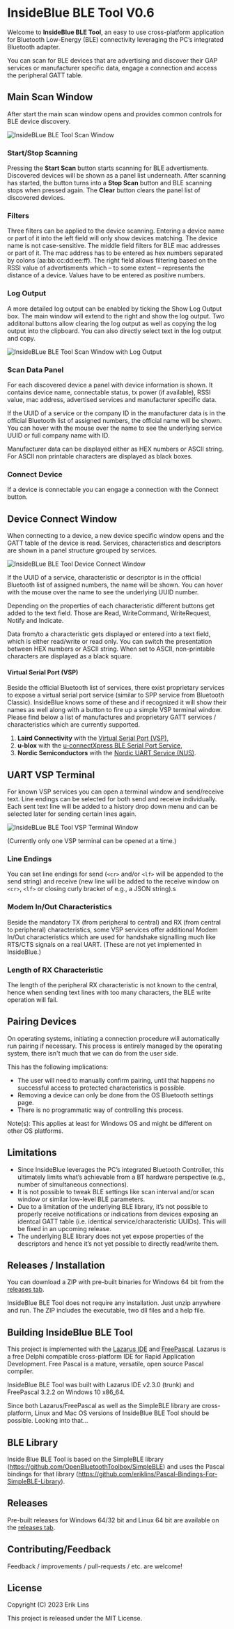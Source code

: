 # InsideBlue BLE Tool V0.6
Welcome to **InsideBlue BLE Tool**, an easy to use cross-platform application for Bluetooth Low-Energy (BLE) connectivity leveraging the PC’s integrated Bluetooth adapter.

You can scan for BLE devices that are advertising and discover their GAP services or manufacturer specific data, engage a connection and access the peripheral GATT table.

## Main Scan Window
After start the main scan window opens and provides common controls for BLE device discovery.

![InsideBLue BLE Tool Scan Window](images/insideblue_ble_tool_scan_window.png)

### Start/Stop Scanning
Pressing the **Start Scan** button starts scanning for BLE advertisments. Discovered devices will be shown as a panel list underneath. After scanning has started, the button turns into a **Stop Scan** button and BLE scanning stops when pressed again. The **Clear** button clears the panel list of discovered devices.

### Filters
Three filters can be applied to the device scanning. Entering a device name or part of it into the left field will only show devices matching. The device name is not case-sensitive. The middle field filters for BLE mac addresses or part of it. The mac address has to be entered as hex numbers separated by colons (aa:bb:cc:dd:ee:ff). The right field allows filtering based on the RSSI value of advertisments which – to some extent – represents the distance of a device. Values have to be entered as positive numbers.


### Log Output
A more detailed log output can be enabled by ticking the Show Log Output box. The main window will extend to the right and show the log output.
Two additonal buttons allow clearing the log output as well as copying the log output into the clipboard. You can also directly select text in the log output and copy.

![InsideBLue BLE Tool Scan Window with Log Output](images/insideblue_ble_tool_scan_window_log.png)

### Scan Data Panel
For each discovered device a panel with device information is shown. It contains device name, connectable status, tx power (if available), RSSI value, mac address, advertised services and manufacturer specific data.

If the UUID of a service or the company ID in the manufacturer data is in the official Bluetooth list of assigned numbers, the official name will be shown. You can hover with the mouse over the name to see the underlying service UUID or full company name with ID.

Manufacturer data can be displayed either as HEX numbers or ASCII string. For ASCII non printable characters are displayed as black boxes.

### Connect Device
If a device is connectable you can engage a connection with the Connect button.

## Device Connect Window
When connecting to a device, a new device specific window opens and the GATT table of the device is read. Services, characteristics and descriptors are shown in a panel structure grouped by services. 

![InsideBLue BLE Tool Device Connect Window](images/insideblue_ble_tool_connect_window.png)

If the UUID of a service, characteristic or descriptor is in the official Bluetooth list of assigned numbers, the name will be shown. You can hover with the mouse over the name to see the underlying UUID number.

Depending on the properties of each characteristic different buttons get added to the text field. Those are Read, WriteCommand, WriteRequest, Notify and Indicate.

Data from/to a characteristic gets displayed or entered into a text field, which is either read/write or read only. You can switch the presentation between HEX numbers or ASCII string. When set to ASCII, non-printable characters are displayed as a black square.

#### Virtual Serial Port (VSP)
Beside the official Bluetooth list of services, there exist proprietary services to expose a virtual serial port service (similar to SPP service from Bluetooth Classic). InsideBlue knows some of these and if recognized it will show their names as well along with a button to fire up a simple VSP terminal window. Please find below a list of manufactures and proprietary GATT services / characteristics which are currently supported.

1. **Laird Connectivity** with the [Virtual Serial Port (VSP)](https://www.lairdconnect.com/documentation/application-note-laird-custom-ble-serial-port-service),
2. **u-blox** with the [u-connectXpress BLE Serial Port Service](https://content.u-blox.com/sites/default/files/u-connectXpress-LowEnergySerialPortService_ProtocolSpec_UBX-16011192.pdf),
3. **Nordic Semiconductors** with the [Nordic UART Service (NUS)](https://developer.nordicsemi.com/nRF_Connect_SDK/doc/1.4.0/nrf/include/bluetooth/services/nus.html).

## UART VSP Terminal
For known VSP services you can open a terminal window and send/receive text. Line endings can be selected for both send and receive individually. Each sent text line will be added to a history drop down menu and can be selected later for sending certain lines again.

![InsideBLue BLE Tool VSP Terminal Window](images/insideblue_ble_tool_vsp_terminal.png)

(Currently only one VSP terminal can be opened at a time.)

### Line Endings
You can set line endings for send (`<cr>` and/or `<lf>` will be appended to the send string) and receive (new line will be added to the receive window on `<cr>`, `<lf>` or closing curly bracket of e.g., a JSON string).s

### Modem In/Out Characteristics
Beside the mandatory TX (from peripheral to central) and RX (from central to peripheral) characteristics, some VSP services offer additional Modem In/Out characteristics which are used for handshake signalling much like RTS/CTS signals on a real UART. (These are not yet implemented in InsideBlue.)

### Length of RX Characteristic
The length of the peripheral RX characteristic is not known to the central, hence when sending text lines with too many characters, the BLE write operation will fail.

## Pairing Devices
On operating systems, initiating a connection procedure will automatically run pairing if necessary. This process is entirely managed by the operating system, there isn't much that we can do from the user side.

This has the following implications:
- The user will need to manually confirm pairing, until that happens no successful access to protected characteristics is possible.
- Removing a device can only be done from the OS Bluetooth settings page.
- There is no programmatic way of controlling this process.

Note(s): This applies at least for Windows OS and might be different on other OS platforms.

## Limitations
- Since InsideBlue leverages the PC’s integrated Bluetooth Controller, this ultimately limits what’s achievable from a BT hardware perspective (e.g., number of simultaneous connections).
- It is not possible to tweak BLE settings like scan interval and/or scan window or similar low-level BLE parameters.
- Due to a limitation of the underlying BLE library, it’s not possible to properly receive notifications or indications from devices exposing an identcal GATT table (i.e. identical service/characteristic UUIDs). This will be fixed in an upcoming release.
- The underlying BLE library does not yet expose properties of the descriptors and hence it’s not yet possible to directly read/write them.

## Releases / Installation
You can download a ZIP with pre-built binaries for Windows 64 bit from the [releases tab](https://github.com/eriklins/InsideBlue-BLE-Tool/releases). 

InsideBlue BLE Tool does not require any installation. Just unzip anywhere and run. The ZIP includes the executable, two dll files and a help file.

## Building InsideBlue BLE Tool
This project is implemented with the [Lazarus IDE](https://www.lazarus-ide.org/) and [FreePascal](https://www.freepascal.org/). Lazarus is a free Delphi compatible cross-platform IDE for Rapid Application Development. Free Pascal is a mature, versatile, open source Pascal compiler.

InsideBlue BLE Tool was built with Lazarus IDE v2.3.0 (trunk) and FreePascal 3.2.2 on Windows 10 x86_64.

Since both Lazarus/FreePascal as well as the SimpleBLE library are cross-platform, Linux and Mac OS versions of InsideBlue BLE Tool should be possible. Looking into that...

## BLE Library
Inside Blue BLE Tool is based on the SimpleBLE library (https://github.com/OpenBluetoothToolbox/SimpleBLE) and uses the Pascal bindings for that library (https://github.com/eriklins/Pascal-Bindings-For-SimpleBLE-Library).

## Releases
Pre-built releases for Windows 64/32 bit and Linux 64 bit are available on the [releases tab](https://github.com/eriklins/InsideBlue-BLE-Tool/releases).

## Contributing/Feedback
Feedback / improvements / pull-requests / etc. are welcome!

## License
Copyright (C) 2023 Erik Lins

This project is released under the MIT License.
